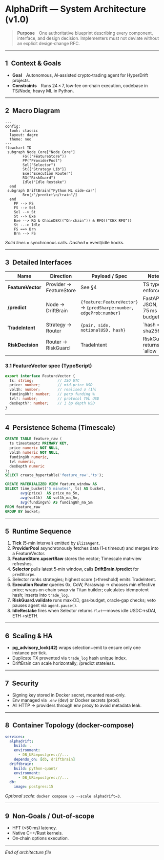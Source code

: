 # AlphaDrift — System Architecture (v1.0)

> **Purpose** One authoritative blueprint describing every component, interface, and design decision.  Implementers must not deviate without an explicit design‑change RFC.

---
## 1 Context & Goals
* **Goal** Autonomous, AI‑assisted crypto‑trading agent for HyperDrift projects. 
* **Constraints** Runs 24 × 7, low‑fee on‑chain execution, codebase in TS/Node; heavy ML in Python.

---
## 2 Macro Diagram
```mermaid
---
config:
  look: classic
  layout: dagre
  theme: neo
---
flowchart TD
 subgraph Node_Core["Node_Core"]
        FS(("FeatureStore"))
        PP("ProviderPool")
        Sel("Selector")
        St{{"Strategy Lib"}}
        Exe("Execution Router")
        RG("RiskGuard")
        Idle("Idle Restake")
  end
 subgraph DriftBrain["Python ML side‑car"]
        Brn[/"/predict\n/train"/]
  end
    PP --> FS
    FS --> Sel
    Sel --> St
    St --> Exe
    Exe --> RG & ChainDEX(("On‑chain")) & RFQ(("CEX RFQ"))
    St -.-> Idle
    FS ==> Brn
    Brn --> FS

```
*Solid lines* = synchronous calls. *Dashed* = event/idle hooks.

---
## 3 Detailed Interfaces

| Name | Direction | Payload / Spec | Notes |
|------|-----------|----------------|-------|
| **FeatureVector** | Provider → FeatureStore | See §4 | TS type enforced. |
| **/predict** | Node → DriftBrain | `{feature:FeatureVector}` → `{predSharpe:number, edgeProb:number}` | FastAPI JSON, 75 ms budget. |
| **TradeIntent** | Strategy → Router | `{pair, side, notionalUSD, hash}` | `hash = sha256(ts|pair|side)`. |
| **RiskDecision** | Router → RiskGuard | TradeIntent | RiskGuard returns `allow | veto`. |

### 3.1 FeatureVector spec (TypeScript)
```ts
export interface FeatureVector {
  ts: string;           // ISO UTC
  price: number;        // mid‑price USD
  vol1h: number;        // realised σ (1h)
  funding8h?: number;   // perp funding ‰
  tvl?: number;         // protocol TVL USD
  dexDepth?: number;    // 1 bp depth USD
}
```

---
## 4 Persistence Schema (Timescale)
```sql
CREATE TABLE feature_raw (
  ts timestamptz PRIMARY KEY,
  price numeric NOT NULL,
  vol1h numeric NOT NULL,
  funding8h numeric,
  tvl numeric,
  dexDepth numeric
);
SELECT create_hypertable('feature_raw','ts');

CREATE MATERIALIZED VIEW feature_window AS
SELECT time_bucket('5 minutes', ts) AS bucket,
       avg(price)  AS price_ma_5m,
       avg(vol1h)  AS vol1h_ma_5m,
       avg(funding8h) AS funding8h_ma_5m
FROM feature_raw
GROUP BY bucket;
```

---
## 5 Runtime Sequence
1. **Tick** (5‑min interval) emitted by `ElizaAgent`.
2. **ProviderPool** asynchronously fetches data (1‑s timeout) and merges into a FeatureVector.
3. **FeatureStore.upsertRaw** stores the vector; Timescale mat‑view refreshes.
4. **Selector** pulls latest 5‑min window, calls **DriftBrain /predict** for `predSharpe`.
5. Selector ranks strategies; highest score (>threshold) emits TradeIntent.
6. **Execution Router** queries 0x, CoW, Paraswap → chooses min effective price; wraps on‑chain swap via Titan builder; calculates idempotent hash; inserts into `trade_log`.
7. **RiskGuard.validate** runs max‑DD, gas‑budget, oracle‑gap checks; veto pauses agent via `agent.pause()`.
8. **IdleRestake** fires when Selector returns `flat`—moves idle USDC→sDAI, ETH→stETH.

---
## 6 Scaling & HA
* **pg_advisory_lock(42)** wraps selection+emit to ensure only one instance per tick.
* Duplicate TX prevented via `trade_log` hash unique index.
* DriftBrain can scale horizontally; /predict stateless.

---
## 7 Security
* Signing key stored in Docker secret, mounted read‑only.
* Env managed via `.env` (dev) or Docker secrets (prod).
* All HTTP → providers through env proxy to avoid metadata leak.

---
## 8 Container Topology (docker‑compose)
```yaml
services:
  alphadrift:
    build: .
    environment:
      - DB_URL=postgres://...
    depends_on: [db, driftbrain]
  driftbrain:
    build: python-quant/
    environment:
      - DB_URL=postgres://...
  db:
    image: postgres:15
```
*Optional scale*: `docker compose up --scale alphadrift=3`.

---
## 9 Non‑Goals / Out‑of‑scope
* HFT (<50 ms) latency.
* Native C++/Rust kernels.
* On‑chain options execution.

---
_End of architecture file_

